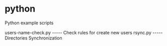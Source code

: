 # python

Python example scripts


users-name-check.py	-----	Check rules for create new users
rsync.py		-----	Directories Synchronization
